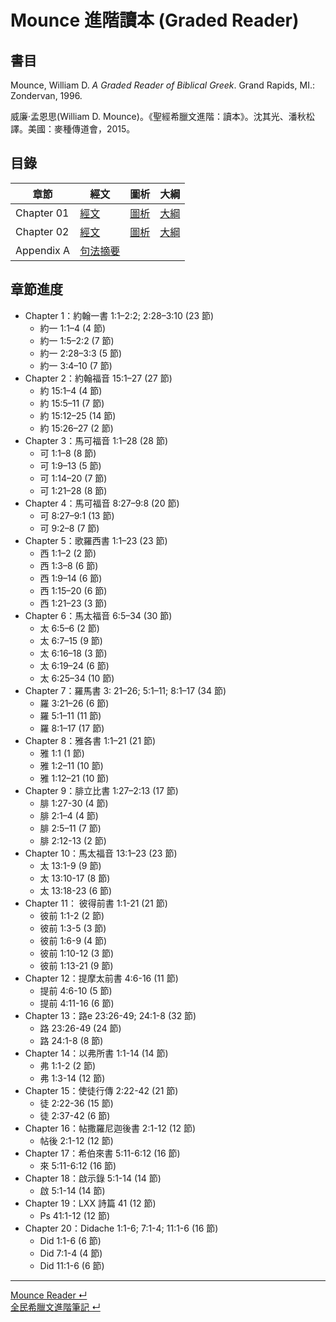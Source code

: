 # Mounce 進階讀本 (Graded Reader)

## 書目

Mounce, William D. _A Graded Reader of Biblical Greek_. Grand Rapids, MI.: Zondervan, 1996.

威廉‧孟恩思(William D. Mounce)。《聖經希臘文進階：讀本》。沈其光、潘秋松譯。美國：麥種傳道會，2015。


## 目錄

章節 | 經文 | 圖析 | 大綱
--- | --- | --- | ---
Chapter 01 | [經文](GRBG-01a.md) | [圖析](GRBG-01b.md) | [大綱](GRBG-01c.md)
Chapter 02 | [經文](GRBG-02a.md) | [圖析](GRBG-02b.md) | [大綱](GRBG-02c.md)
Appendix A | [句法摘要](Syntax-Summary.md) | |


## 章節進度
- Chapter 1：約翰一書 1:1–2:2; 2:28–3:10 (23 節) 
	- 約一 1:1–4 (4 節)
	- 約一 1:5–2:2 (7 節)
	- 約一 2:28–3:3 (5 節)
	- 約一 3:4–10 (7 節)
- Chapter 2：約翰福音 15:1–27 (27 節)
	- 約 15:1–4 (4 節)
	- 約 15:5–11 (7 節)
	- 約 15:12–25 (14 節)
	- 約 15:26–27 (2 節)
- Chapter 3：馬可福音 1:1–28 (28 節)
	- 可 1:1–8 (8 節)
	- 可 1:9–13 (5 節)
	- 可 1:14–20 (7 節)
	- 可 1:21–28 (8 節)
- Chapter 4：馬可福音 8:27–9:8 (20 節)
	- 可 8:27–9:1 (13 節)
	- 可 9:2–8 (7 節)
- Chapter 5：歌羅西書 1:1–23 (23 節)
	- 西 1:1–2 (2 節)
	- 西 1:3–8 (6 節)
	- 西 1:9–14 (6 節)
	- 西 1:15–20 (6 節)
	- 西 1:21–23 (3 節)
- Chapter 6：馬太福音 6:5–34 (30 節)
	- 太 6:5–6 (2 節)
	- 太 6:7–15 (9 節)
	- 太 6:16–18 (3 節)
	- 太 6:19–24 (6 節)
	- 太 6:25–34 (10 節)
- Chapter 7：羅馬書 3: 21–26; 5:1–11; 8:1–17 (34 節)
	- 羅 3:21–26 (6 節)
	- 羅 5:1–11 (11 節)
	- 羅 8:1–17 (17 節)
- Chapter 8：雅各書 1:1–21 (21 節)
	- 雅 1:1 (1 節)
	- 雅 1:2–11 (10 節)
	- 雅 1:12–21 (10 節)
- Chapter 9：腓立比書 1:27–2:13 (17 節)
	- 腓 1:27-30 (4 節)
	- 腓 2:1–4 (4 節)
	- 腓 2:5–11 (7 節)
	- 腓 2:12-13 (2 節)
- Chapter 10：馬太福音 13:1–23 (23 節)
	- 太 13:1-9 (9 節)
	- 太 13:10-17 (8 節)
	- 太 13:18-23 (6 節)
- Chapter 11： 彼得前書 1:1-21 (21 節)
	- 彼前 1:1-2 (2 節)
	- 彼前 1:3-5 (3 節)
	- 彼前 1:6-9 (4 節)
	- 彼前 1:10-12 (3 節)
	- 彼前 1:13-21 (9 節)
- Chapter 12：提摩太前書 4:6-16 (11 節)
	- 提前 4:6-10 (5 節)
	- 提前 4:11-16 (6 節)
- Chapter 13：路e 23:26-49; 24:1-8 (32 節)
	- 路 23:26-49 (24 節)
	- 路 24:1-8 (8 節)
- Chapter 14：以弗所書 1:1-14 (14 節)
	- 弗 1:1-2 (2 節)
	- 弗 1:3-14 (12 節)
- Chapter 15：使徒行傳 2:22-42 (21 節)
	- 徒 2:22-36 (15 節)
	- 徒 2:37-42 (6 節)
- Chapter 16：帖撒羅尼迦後書 2:1-12 (12 節)
	- 帖後 2:1-12 (12 節)
- Chapter 17：希伯來書 5:11-6:12 (16 節)
	- 來 5:11-6:12 (16 節)
- Chapter 18：啟示錄 5:1-14 (14 節)
	- 啟 5:1-14 (14 節)
- Chapter 19：LXX 詩篇 41 (12 節)
	- Ps 41:1-12 (12 節)
- Chapter 20：Didache 1:1-6; 7:1-4; 11:1-6 (16 節)
	- Did 1:1-6 (6 節)
	- Did 7:1-4 (4 節)
	- Did 11:1-6 (6 節)


---
[Mounce Reader  ↵](GRBG.md)  
[全民希臘文進階筆記  ↵](../%E5%85%A8%E6%B0%91%E5%B8%8C%E8%87%98%E6%96%87%E9%80%B2%E9%9A%8E.md)